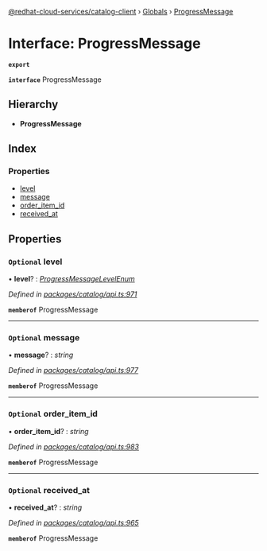 [@redhat-cloud-services/catalog-client](../README.md) › [Globals](../globals.md) › [ProgressMessage](progressmessage.md)

# Interface: ProgressMessage

**`export`** 

**`interface`** ProgressMessage

## Hierarchy

* **ProgressMessage**

## Index

### Properties

* [level](progressmessage.md#optional-level)
* [message](progressmessage.md#optional-message)
* [order_item_id](progressmessage.md#optional-order_item_id)
* [received_at](progressmessage.md#optional-received_at)

## Properties

### `Optional` level

• **level**? : *[ProgressMessageLevelEnum](../enums/progressmessagelevelenum.md)*

*Defined in [packages/catalog/api.ts:971](https://github.com/leSamo/javascript-clients/blob/master/packages/catalog/api.ts#L971)*

**`memberof`** ProgressMessage

___

### `Optional` message

• **message**? : *string*

*Defined in [packages/catalog/api.ts:977](https://github.com/leSamo/javascript-clients/blob/master/packages/catalog/api.ts#L977)*

**`memberof`** ProgressMessage

___

### `Optional` order_item_id

• **order_item_id**? : *string*

*Defined in [packages/catalog/api.ts:983](https://github.com/leSamo/javascript-clients/blob/master/packages/catalog/api.ts#L983)*

**`memberof`** ProgressMessage

___

### `Optional` received_at

• **received_at**? : *string*

*Defined in [packages/catalog/api.ts:965](https://github.com/leSamo/javascript-clients/blob/master/packages/catalog/api.ts#L965)*

**`memberof`** ProgressMessage
